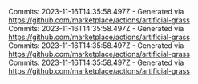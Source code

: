 Commits: 2023-11-16T14:35:58.497Z - Generated via https://github.com/marketplace/actions/artificial-grass
<br>
Commits: 2023-11-16T14:35:58.497Z - Generated via https://github.com/marketplace/actions/artificial-grass
<br>
Commits: 2023-11-16T14:35:58.497Z - Generated via https://github.com/marketplace/actions/artificial-grass
<br>
Commits: 2023-11-16T14:35:58.497Z - Generated via https://github.com/marketplace/actions/artificial-grass
<br>
